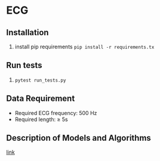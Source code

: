 # ECG



## Installation
1. install pip requirements `pip install -r requirements.tx`

## Run tests
1. `pytest run_tests.py`


## Data Requirement
* Required ECG frequency: 500 Hz
* Required length: ≥ 5s

## Description of Models and Algorithms
[link](docs/main.md)